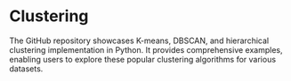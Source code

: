 # Clustering
The GitHub repository showcases K-means, DBSCAN, and hierarchical clustering implementation in Python. It provides comprehensive examples, enabling users to explore these popular clustering algorithms for various datasets.
